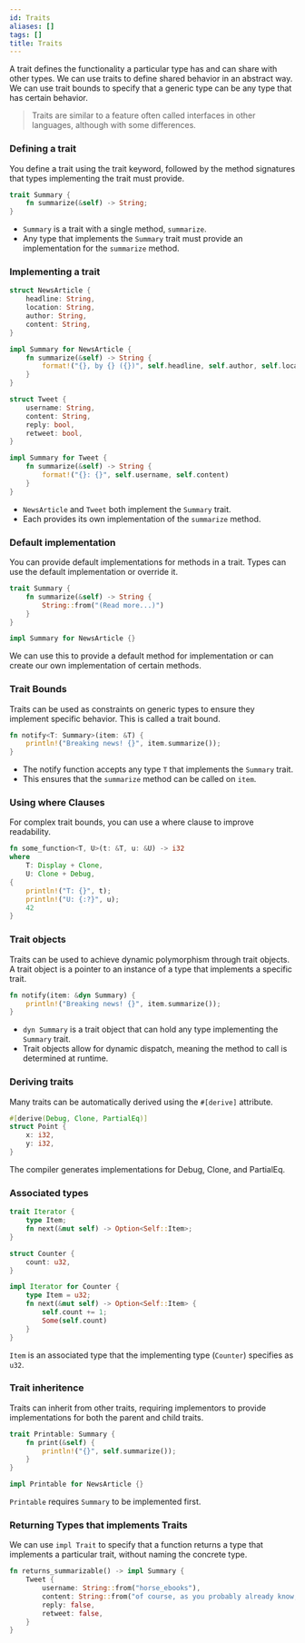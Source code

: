 ```yaml
---
id: Traits
aliases: []
tags: []
title: Traits
---
```


A trait defines the functionality a particular type has and can share with other types. We can use traits to define shared behavior in an abstract way. We can use trait bounds to specify that a generic type can be any type that has certain behavior.

> Traits are similar to a feature often called interfaces in other languages, although with some differences.

### Defining a trait
You define a trait using the trait keyword, followed by the method signatures that types implementing the trait must provide.

```rust
trait Summary {
    fn summarize(&self) -> String;
}
```
- `Summary` is a trait with a single method, `summarize`.
- Any type that implements the `Summary` trait must provide an implementation for the `summarize` method.

### Implementing a trait
```rust
struct NewsArticle {
    headline: String,
    location: String,
    author: String,
    content: String,
}

impl Summary for NewsArticle {
    fn summarize(&self) -> String {
        format!("{}, by {} ({})", self.headline, self.author, self.location)
    }
}

struct Tweet {
    username: String,
    content: String,
    reply: bool,
    retweet: bool,
}

impl Summary for Tweet {
    fn summarize(&self) -> String {
        format!("{}: {}", self.username, self.content)
    }
}
```

- `NewsArticle` and `Tweet` both implement the `Summary` trait.
- Each provides its own implementation of the `summarize` method.

### Default implementation
You can provide default implementations for methods in a trait. Types can use the default implementation or override it.

```rust
trait Summary {
    fn summarize(&self) -> String {
        String::from("(Read more...)")
    }
}

impl Summary for NewsArticle {}
```
We can use this to provide a default method for implementation or can create our own implementation of certain methods.

### Trait Bounds
Traits can be used as constraints on generic types to ensure they implement specific behavior. This is called a trait bound.
```rust
fn notify<T: Summary>(item: &T) {
    println!("Breaking news! {}", item.summarize());
}
```
- The notify function accepts any type `T` that implements the `Summary` trait.
- This ensures that the `summarize` method can be called on `item`.

### Using where Clauses
For complex trait bounds, you can use a where clause to improve readability.
```rust
fn some_function<T, U>(t: &T, u: &U) -> i32
where
    T: Display + Clone,
    U: Clone + Debug,
{
    println!("T: {}", t);
    println!("U: {:?}", u);
    42
}
```

### Trait objects
Traits can be used to achieve dynamic polymorphism through trait objects. A trait object is a pointer to an instance of a type that implements a specific trait.

```rust
fn notify(item: &dyn Summary) {
    println!("Breaking news! {}", item.summarize());
}
```
- `dyn Summary` is a trait object that can hold any type implementing the `Summary` trait.
- Trait objects allow for dynamic dispatch, meaning the method to call is determined at runtime.

### Deriving traits
Many traits can be automatically derived using the `#[derive]` attribute.
```rust
#[derive(Debug, Clone, PartialEq)]
struct Point {
    x: i32,
    y: i32,
}
```
The compiler generates implementations for Debug, Clone, and PartialEq.

### Associated types
```rust
trait Iterator {
    type Item;
    fn next(&mut self) -> Option<Self::Item>;
}

struct Counter {
    count: u32,
}

impl Iterator for Counter {
    type Item = u32;
    fn next(&mut self) -> Option<Self::Item> {
        self.count += 1;
        Some(self.count)
    }
}
```
`Item` is an associated type that the implementing type (`Counter`) specifies as `u32`.

### Trait inheritence
Traits can inherit from other traits, requiring implementors to provide implementations for both the parent and child traits.

```rust
trait Printable: Summary {
    fn print(&self) {
        println!("{}", self.summarize());
    }
}

impl Printable for NewsArticle {}
```
`Printable` requires `Summary` to be implemented first.

### Returning Types that implements Traits
We can use `impl Trait` to specify that a function returns a type that implements a particular trait, without naming the concrete type.

```rust
fn returns_summarizable() -> impl Summary {
    Tweet {
        username: String::from("horse_ebooks"),
        content: String::from("of course, as you probably already know, people"),
        reply: false,
        retweet: false,
    }
}
```





